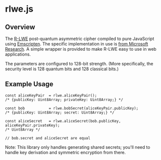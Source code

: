 # rlwe.js

## Overview

The [R-LWE](https://en.wikipedia.org/wiki/Ring_learning_with_errors_key_exchange) post-quantum asymmetric
cipher compiled to pure JavaScript using [Emscripten](https://github.com/kripken/emscripten).
The specific implementation in use is [from Microsoft Research](https://research.microsoft.com/en-us/projects/latticecrypto).
A simple wrapper is provided to make R-LWE easy to use in web applications.

The parameters are configured to 128-bit strength. (More specifically, the security level is
128 quantum bits and 128 classical bits.)

## Example Usage

	const aliceKeyPair	= rlwe.aliceKeyPair();
	/* {publicKey: Uint8Array; privateKey: Uint8Array;} */

	const bob			= rlwe.bobSecret(aliceKeyPair.publicKey);
	/* {publicKey: Uint8Array; secret: Uint8Array;} */

	const aliceSecret	= rlwe.aliceSecret(bob.publicKey, aliceKeyPair.privateKey);
	/* Uint8Array */

	// bob.secret and aliceSecret are equal

Note: This library only handles generating shared secrets; you'll need to handle key derivation
and symmetric encryption from there.
